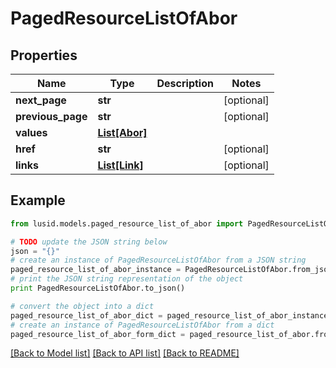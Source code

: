 # PagedResourceListOfAbor


## Properties
Name | Type | Description | Notes
------------ | ------------- | ------------- | -------------
**next_page** | **str** |  | [optional] 
**previous_page** | **str** |  | [optional] 
**values** | [**List[Abor]**](Abor.md) |  | 
**href** | **str** |  | [optional] 
**links** | [**List[Link]**](Link.md) |  | [optional] 

## Example

```python
from lusid.models.paged_resource_list_of_abor import PagedResourceListOfAbor

# TODO update the JSON string below
json = "{}"
# create an instance of PagedResourceListOfAbor from a JSON string
paged_resource_list_of_abor_instance = PagedResourceListOfAbor.from_json(json)
# print the JSON string representation of the object
print PagedResourceListOfAbor.to_json()

# convert the object into a dict
paged_resource_list_of_abor_dict = paged_resource_list_of_abor_instance.to_dict()
# create an instance of PagedResourceListOfAbor from a dict
paged_resource_list_of_abor_form_dict = paged_resource_list_of_abor.from_dict(paged_resource_list_of_abor_dict)
```
[[Back to Model list]](../README.md#documentation-for-models) [[Back to API list]](../README.md#documentation-for-api-endpoints) [[Back to README]](../README.md)


